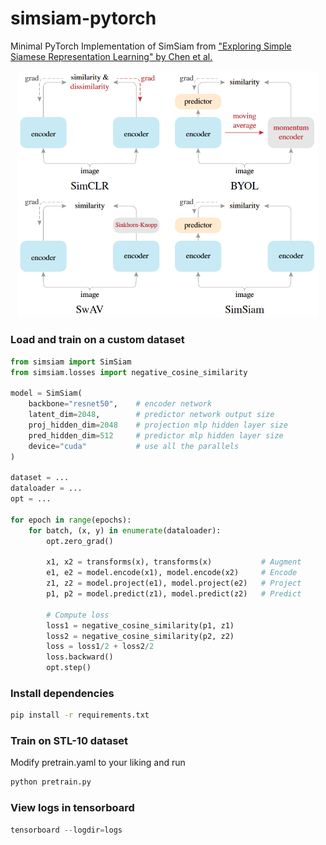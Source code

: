 # simsiam-pytorch
Minimal PyTorch Implementation of SimSiam from ["Exploring Simple Siamese Representation Learning" by Chen et al.](https://arxiv.org/abs/2011.10566)

<p align="center"><img src="assets/models.png" width="480"\></p>


### Load and train on a custom dataset

```python
from simsiam import SimSiam
from simsiam.losses import negative_cosine_similarity

model = SimSiam(
    backbone="resnet50",    # encoder network
    latent_dim=2048,        # predictor network output size
    proj_hidden_dim=2048    # projection mlp hidden layer size
    pred_hidden_dim=512     # predictor mlp hidden layer size
    device="cuda"           # use all the parallels
)

dataset = ...
dataloader = ...
opt = ...

for epoch in range(epochs):
    for batch, (x, y) in enumerate(dataloader):
        opt.zero_grad()

        x1, x2 = transforms(x), transforms(x)           # Augment
        e1, e2 = model.encode(x1), model.encode(x2)     # Encode
        z1, z2 = model.project(e1), model.project(e2)   # Project
        p1, p2 = model.predict(z1), model.predict(z2)   # Predict

        # Compute loss
        loss1 = negative_cosine_similarity(p1, z1)
        loss2 = negative_cosine_similarity(p2, z2)
        loss = loss1/2 + loss2/2
        loss.backward()
        opt.step()

```

### Install dependencies

```bash
pip install -r requirements.txt

```

### Train on STL-10 dataset

Modify pretrain.yaml to your liking and run

```python
python pretrain.py

```

### View logs in tensorboard

```python
tensorboard --logdir=logs

```

